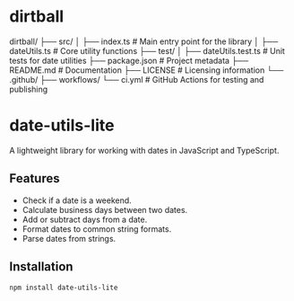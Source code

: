 # dirtball

dirtball/
├── src/
│ ├── index.ts # Main entry point for the library
│ ├── dateUtils.ts # Core utility functions
├── test/
│ ├── dateUtils.test.ts # Unit tests for date utilities
├── package.json # Project metadata
├── README.md # Documentation
├── LICENSE # Licensing information
└── .github/
├── workflows/
└── ci.yml # GitHub Actions for testing and publishing

# date-utils-lite

A lightweight library for working with dates in JavaScript and TypeScript.

## Features

- Check if a date is a weekend.
- Calculate business days between two dates.
- Add or subtract days from a date.
- Format dates to common string formats.
- Parse dates from strings.

## Installation

```bash
npm install date-utils-lite
```

